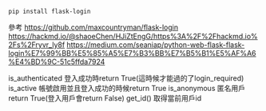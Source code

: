 ```
pip install flask-login
```

參考
https://github.com/maxcountryman/flask-login
https://hackmd.io/@shaoeChen/HJiZtEngG/https%3A%2F%2Fhackmd.io%2Fs%2Fryvr_ly8f
https://medium.com/seaniap/python-web-flask-flask-login%E7%99%BB%E5%85%A5%E7%B3%BB%E7%B5%B1%E5%AF%A6%E4%BD%9C-51c5ffda7924

is_authenticated
登入成功時return True(這時候才能過的了login_required)
is_active
帳號啟用並且登入成功的時候return True
is_anonymous
匿名用戶return True(登入用戶會return False)
get_id()
取得當前用戶id